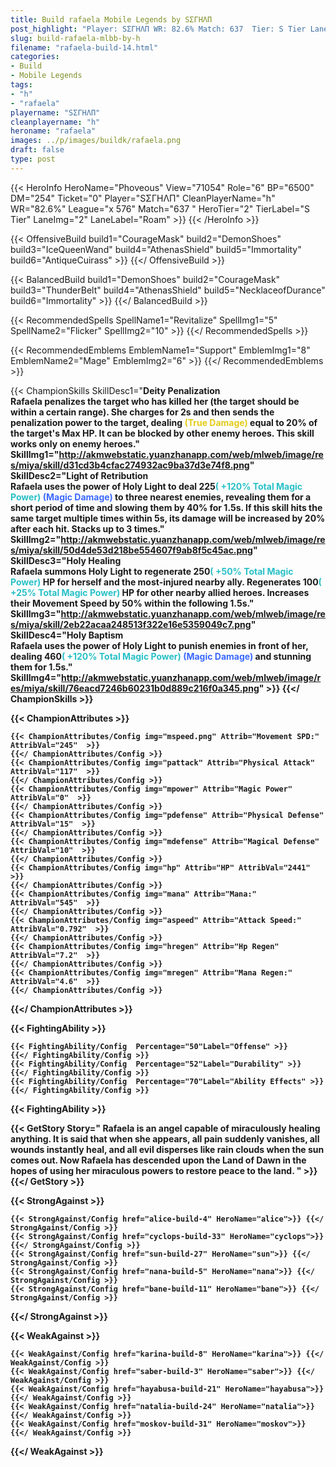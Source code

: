 ```yaml
---
title: Build rafaela Mobile Legends by ЅΣΓHΛП
post_highlight: "Player: ЅΣΓHΛП WR: 82.6% Match: 637  Tier: S Tier Lane: Roam"
slug: build-rafaela-mlbb-by-h
filename: "rafaela-build-14.html"
categories: 
- Build 
- Mobile Legends
tags: 
- "h"
- "rafaela"
playername: "ЅΣΓHΛП"
cleanplayername: "h"
heroname: "rafaela"
images: ../p/images/buildk/rafaela.png
draft: false
type: post
---
```


{{< HeroInfo HeroName="Phoveous" View="71054" Role="6" BP="6500" DM="254" Ticket="0" Player="ЅΣΓHΛП" CleanPlayerName="h" WR="82.6%" League="x 576" Match="637 " HeroTier="2" TierLabel="S Tier" LaneImg="2" LaneLabel="Roam" >}} {{< /HeroInfo >}}
 
{{< OffensiveBuild build1="CourageMask"  build2="DemonShoes" build3="IceQueenWand" build4="AthenasShield" build5="Immortality" build6="AntiqueCuirass" >}} {{</ OffensiveBuild >}}  

{{< BalancedBuild build1="DemonShoes"  build2="CourageMask" build3="ThunderBelt" build4="AthenasShield" build5="NecklaceofDurance" build6="Immortality" >}} {{</ BalancedBuild >}}  

{{< RecommendedSpells SpellName1="Revitalize" SpellImg1="5" SpellName2="Flicker" SpellImg2="10" >}} {{</ RecommendedSpells >}}   

{{< RecommendedEmblems EmblemName1="Support" EmblemImg1="8" EmblemName2="Mage" EmblemImg2="6" >}} {{</ RecommendedEmblems >}}   

{{< ChampionSkills SkillDesc1="<b>Deity Penalization<br>Rafaela penalizes the target who has killed her (the target should be within a certain range). She charges for 2s and then sends the penalization power to the target, dealing <font color='#E5CB19'>(True Damage)</font> equal to 20% of the target's Max HP. It can be blocked by other enemy heroes. This skill works only on enemy heroes." SkillImg1="http://akmwebstatic.yuanzhanapp.com/web/mlweb/image/res/miya/skill/d31cd3b4cfac274932ac9ba37d3e74f8.png"  SkillDesc2="<b>Light of Retribution<br>Rafaela uses the power of Holy Light to deal 225<font color='#27C0C7'>( +120% Total Magic Power)</font> <font color='#3B69FF'>(Magic Damage)</font> to three nearest enemies, revealing them for a short period of time and slowing them by 40% for 1.5s. If this skill hits the same target multiple times within 5s, its damage will be increased by 20% after each hit. Stacks up to 3 times." SkillImg2="http://akmwebstatic.yuanzhanapp.com/web/mlweb/image/res/miya/skill/50d4de53d218be554607f9ab8f5c45ac.png"  SkillDesc3="<b>Holy Healing<br>Rafaela summons Holy Light to regenerate 250<font color='#27C0C7'>( +50% Total Magic Power)</font> HP for herself and the most-injured nearby ally. Regenerates 100<font color='#27C0C7'>( +25% Total Magic Power)</font> HP for other nearby allied heroes. Increases their Movement Speed by 50% within the following 1.5s." SkillImg3="http://akmwebstatic.yuanzhanapp.com/web/mlweb/image/res/miya/skill/2eb22acaa248513f322e16e5359049c7.png"  SkillDesc4="<b>Holy Baptism<br>Rafaela uses the power of Holy Light to punish enemies in front of her, dealing 460<font color='#27C0C7'>( +120% Total Magic Power)</font> <font color='#3B69FF'>(Magic Damage)</font> and stunning them for 1.5s." SkillImg4="http://akmwebstatic.yuanzhanapp.com/web/mlweb/image/res/miya/skill/76eacd7246b60231b0d889c216f0a345.png"  >}} {{</ ChampionSkills >}}
	

{{< ChampionAttributes >}}

	{{< ChampionAttributes/Config img="mspeed.png" Attrib="Movement SPD:" AttribVal="245"  >}} 
	{{</ ChampionAttributes/Config >}}
	{{< ChampionAttributes/Config img="pattack" Attrib="Physical Attack" AttribVal="117"  >}} 
	{{</ ChampionAttributes/Config >}}
	{{< ChampionAttributes/Config img="mpower" Attrib="Magic Power" AttribVal="0"  >}} 
	{{</ ChampionAttributes/Config >}}
	{{< ChampionAttributes/Config img="pdefense" Attrib="Physical Defense" AttribVal="15"  >}} 
	{{</ ChampionAttributes/Config >}}
	{{< ChampionAttributes/Config img="mdefense" Attrib="Magical Defense" AttribVal="10"  >}} 
	{{</ ChampionAttributes/Config >}}
	{{< ChampionAttributes/Config img="hp" Attrib="HP" AttribVal="2441"  >}} 
	{{</ ChampionAttributes/Config >}}
	{{< ChampionAttributes/Config img="mana" Attrib="Mana:" AttribVal="545"  >}} 
	{{</ ChampionAttributes/Config >}}
	{{< ChampionAttributes/Config img="aspeed" Attrib="Attack Speed:" AttribVal="0.792"  >}} 
	{{</ ChampionAttributes/Config >}}
	{{< ChampionAttributes/Config img="hregen" Attrib="Hp Regen" AttribVal="7.2"  >}} 
	{{</ ChampionAttributes/Config >}}
	{{< ChampionAttributes/Config img="mregen" Attrib="Mana Regen:" AttribVal="4.6"  >}} 
	{{</ ChampionAttributes/Config >}}
	
	
{{</ ChampionAttributes >}}


{{< FightingAbility >}}

	{{< FightingAbility/Config  Percentage="50"Label="Offense" >}} 
	{{</ FightingAbility/Config >}}		
	{{< FightingAbility/Config  Percentage="52"Label="Durability" >}} 
	{{</ FightingAbility/Config >}}
	{{< FightingAbility/Config  Percentage="70"Label="Ability Effects" >}} 
	{{</ FightingAbility/Config >}}
	
{{< FightingAbility >}}

{{< GetStory Story=" Rafaela is an angel capable of miraculously healing anything. It is said that when she appears, all pain suddenly vanishes, all wounds instantly heal, and all evil disperses like rain clouds when the sun comes out. Now Rafaela has descended upon the Land of Dawn in the hopes of using her miraculous powers to restore peace to the land. " >}}  {{</ GetStory >}}

{{< StrongAgainst >}}

	{{< StrongAgainst/Config href="alice-build-4" HeroName="alice">}} {{</ StrongAgainst/Config >}}
	{{< StrongAgainst/Config href="cyclops-build-33" HeroName="cyclops">}} {{</ StrongAgainst/Config >}}
	{{< StrongAgainst/Config href="sun-build-27" HeroName="sun">}} {{</ StrongAgainst/Config >}}
	{{< StrongAgainst/Config href="nana-build-5" HeroName="nana">}} {{</ StrongAgainst/Config >}}
	{{< StrongAgainst/Config href="bane-build-11" HeroName="bane">}} {{</ StrongAgainst/Config >}}
	
{{</ StrongAgainst >}}

{{< WeakAgainst >}}

	{{< WeakAgainst/Config href="karina-build-8" HeroName="karina">}} {{</ WeakAgainst/Config >}}
	{{< WeakAgainst/Config href="saber-build-3" HeroName="saber">}} {{</ WeakAgainst/Config >}}
	{{< WeakAgainst/Config href="hayabusa-build-21" HeroName="hayabusa">}} {{</ WeakAgainst/Config >}}
	{{< WeakAgainst/Config href="natalia-build-24" HeroName="natalia">}} {{</ WeakAgainst/Config >}}
	{{< WeakAgainst/Config href="moskov-build-31" HeroName="moskov">}} {{</ WeakAgainst/Config >}}
	
{{</ WeakAgainst >}}
